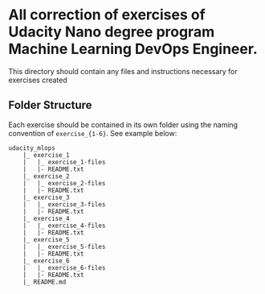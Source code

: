# All correction of exercises of Udacity Nano degree program Machine Learning DevOps Engineer. 

This directory should contain any files and instructions necessary for exercises created 
## Folder Structure

Each exercise should be contained in its own folder using the naming convention of `exercise_{1-6}`. See example below:

```
udacity_mlops
    |_ exercise_1
    |   |_ exercise_1-files
    |   |- README.txt
    |_ exercise_2  
    |   |_ exercise_2-files
    |   |- README.txt
    |_ exercise_3
    |   |_ exercise_3-files
    |   |- README.txt
    |_ exercise_4
    |   |_ exercise_4-files
    |   |- README.txt
    |_ exercise_5
    |   |_ exercise_5-files
    |   |- README.txt
    |_ exercise_6
    |   |_ exercise_6-files
    |   |- README.txt
    |_ README.md
```
